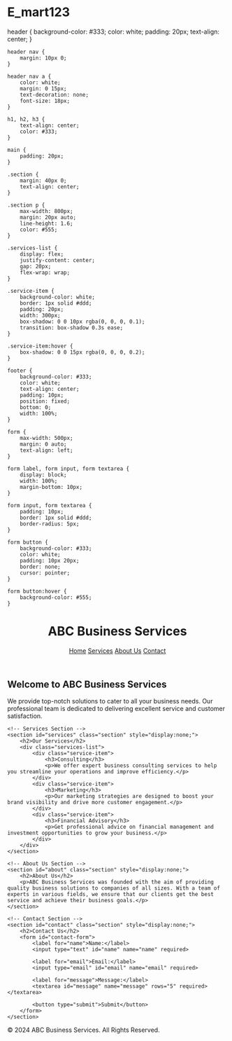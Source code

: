 # E_mart123
 header {
        background-color: #333;
        color: white;
        padding: 20px;
        text-align: center;
    }

    header nav {
        margin: 10px 0;
    }

    header nav a {
        color: white;
        margin: 0 15px;
        text-decoration: none;
        font-size: 18px;
    }

    h1, h2, h3 {
        text-align: center;
        color: #333;
    }

    main {
        padding: 20px;
    }

    .section {
        margin: 40px 0;
        text-align: center;
    }

    .section p {
        max-width: 800px;
        margin: 20px auto;
        line-height: 1.6;
        color: #555;
    }

    .services-list {
        display: flex;
        justify-content: center;
        gap: 20px;
        flex-wrap: wrap;
    }

    .service-item {
        background-color: white;
        border: 1px solid #ddd;
        padding: 20px;
        width: 300px;
        box-shadow: 0 0 10px rgba(0, 0, 0, 0.1);
        transition: box-shadow 0.3s ease;
    }

    .service-item:hover {
        box-shadow: 0 0 15px rgba(0, 0, 0, 0.2);
    }

    footer {
        background-color: #333;
        color: white;
        text-align: center;
        padding: 10px;
        position: fixed;
        bottom: 0;
        width: 100%;
    }

    form {
        max-width: 500px;
        margin: 0 auto;
        text-align: left;
    }

    form label, form input, form textarea {
        display: block;
        width: 100%;
        margin-bottom: 10px;
    }

    form input, form textarea {
        padding: 10px;
        border: 1px solid #ddd;
        border-radius: 5px;
    }

    form button {
        background-color: #333;
        color: white;
        padding: 10px 20px;
        border: none;
        cursor: pointer;
    }

    form button:hover {
        background-color: #555;
    }
</style>
<!-- Header and Navigation -->
<header>
    <h1>ABC Business Services</h1>
    <nav>
        <a href="#" onclick="showSection('home')">Home</a>
        <a href="#" onclick="showSection('services')">Services</a>
        <a href="#" onclick="showSection('about')">About Us</a>
        <a href="#" onclick="showSection('contact')">Contact</a>
    </nav>
</header>

<!-- Main Content Area -->
<main>
    <!-- Home Section -->
    <section id="home" class="section">
        <h2>Welcome to ABC Business Services</h2>
        <p>We provide top-notch solutions to cater to all your business needs. Our professional team is dedicated to delivering excellent service and customer satisfaction.</p>
    </section>

    <!-- Services Section -->
    <section id="services" class="section" style="display:none;">
        <h2>Our Services</h2>
        <div class="services-list">
            <div class="service-item">
                <h3>Consulting</h3>
                <p>We offer expert business consulting services to help you streamline your operations and improve efficiency.</p>
            </div>
            <div class="service-item">
                <h3>Marketing</h3>
                <p>Our marketing strategies are designed to boost your brand visibility and drive more customer engagement.</p>
            </div>
            <div class="service-item">
                <h3>Financial Advisory</h3>
                <p>Get professional advice on financial management and investment opportunities to grow your business.</p>
            </div>
        </div>
    </section>

    <!-- About Us Section -->
    <section id="about" class="section" style="display:none;">
        <h2>About Us</h2>
        <p>ABC Business Services was founded with the aim of providing quality business solutions to companies of all sizes. With a team of experts in various fields, we ensure that our clients get the best service and achieve their business goals.</p>
    </section>

    <!-- Contact Section -->
    <section id="contact" class="section" style="display:none;">
        <h2>Contact Us</h2>
        <form id="contact-form">
            <label for="name">Name:</label>
            <input type="text" id="name" name="name" required>

            <label for="email">Email:</label>
            <input type="email" id="email" name="email" required>

            <label for="message">Message:</label>
            <textarea id="message" name="message" rows="5" required></textarea>

            <button type="submit">Submit</button>
        </form>
    </section>
</main>

<!-- Footer -->
<footer>
    <p>© 2024 ABC Business Services. All Rights Reserved.</p>
</footer>

<script>
    // JavaScript: Dynamic Navigation
    function showSection(sectionId) {
        const sections = document.querySelectorAll('main .section');
        sections.forEach(section => {
            section.style.display = 'none';
        });
        document.getElementById(sectionId).style.display = 'block';
    }

    // Show Home section by default
    document.addEventListener('DOMContentLoaded', function() {
        showSection('home');
    });

    // Contact form submission
    document.getElementById('contact-form').addEventListener('submit', function(event) {
        event.preventDefault();
        alert('Thank you for contacting us! We will get back to you soon.');
        // Reset form after submission
        event.target.reset();
    });
</script>

